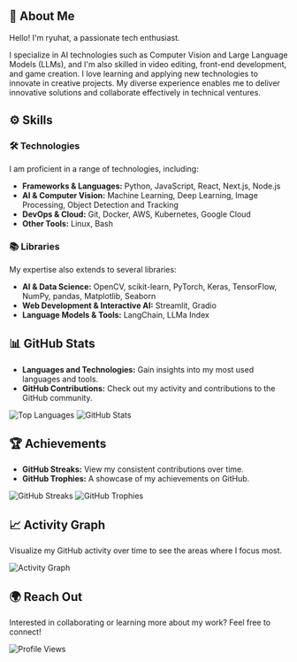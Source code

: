 ## 👤 About Me

Hello! I'm ryuhat, a passionate tech enthusiast.

I specialize in AI technologies such as Computer Vision and Large Language Models (LLMs), and I'm also skilled in video editing, front-end development, and game creation. I love learning and applying new technologies to innovate in creative projects. My diverse experience enables me to deliver innovative solutions and collaborate effectively in technical ventures.

## ⚙ Skills

### 🛠 Technologies

I am proficient in a range of technologies, including:

- **Frameworks & Languages:** Python, JavaScript, React, Next.js, Node.js
- **AI & Computer Vision:** Machine Learning, Deep Learning, Image Processing, Object Detection and Tracking
- **DevOps & Cloud:** Git, Docker, AWS, Kubernetes, Google Cloud
- **Other Tools:** Linux, Bash

### 📚 Libraries

My expertise also extends to several libraries:

- **AI & Data Science:** OpenCV, scikit-learn, PyTorch, Keras, TensorFlow, NumPy, pandas, Matplotlib, Seaborn
- **Web Development & Interactive AI:** Streamlit, Gradio
- **Language Models & Tools:** LangChain, LLMa Index

## 📊 GitHub Stats

- **Languages and Technologies:** Gain insights into my most used languages and tools.
- **GitHub Contributions:** Check out my activity and contributions to the GitHub community.

![Top Languages](https://github-readme-stats.vercel.app/api/top-langs/?username=ryuhat&layout=compact&show_icons=true&theme=tokyonight)
![GitHub Stats](https://github-readme-stats.vercel.app/api?username=ryuhat&theme=tokyonight&show_icons=true&count_private=true)

## 🏆 Achievements

- **GitHub Streaks:** View my consistent contributions over time.
- **GitHub Trophies:** A showcase of my achievements on GitHub.

![GitHub Streaks](https://github-readme-streak-stats.herokuapp.com/?user=ryuhat&theme=tokyonight)
![GitHub Trophies](https://github-profile-trophy.vercel.app/?username=ryuhat&theme=juicyfresh&column=8)

## 📈 Activity Graph

Visualize my GitHub activity over time to see the areas where I focus most.

![Activity Graph](https://github-readme-activity-graph.cyclic.app/graph?username=ryuhat&theme=xcode)

## 🌍 Reach Out

Interested in collaborating or learning more about my work? Feel free to connect!

![Profile Views](https://komarev.com/ghpvc/?username=ryuhat&color=lightgrey)
